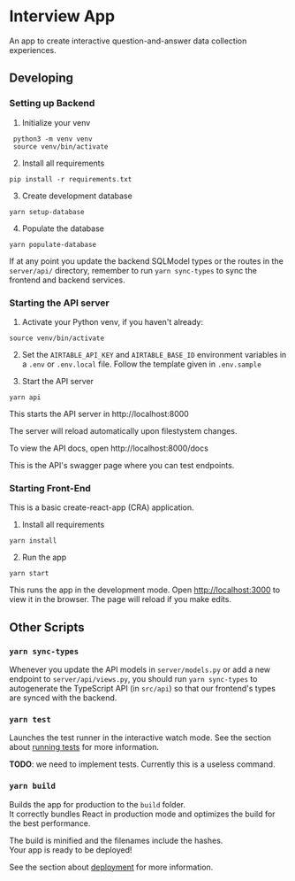 # Interview App

An app to create interactive question-and-answer data collection experiences.

## Developing

### Setting up Backend

1. Initialize your venv

```
 python3 -m venv venv
 source venv/bin/activate
```

2. Install all requirements

```
pip install -r requirements.txt
```

3. Create development database

```
yarn setup-database
```

4. Populate the database

```
yarn populate-database
```

If at any point you update the backend SQLModel types or the routes in the `server/api/` directory, remember to run `yarn sync-types` to sync the frontend and backend services.

### Starting the API server

1. Activate your Python venv, if you haven't already:

```
source venv/bin/activate
```

2. Set the `AIRTABLE_API_KEY` and `AIRTABLE_BASE_ID` environment variables in a `.env` or `.env.local` file. Follow the template given in `.env.sample`

3. Start the API server

```
yarn api
```

This starts the API server in http://localhost:8000

The server will reload automatically upon filestystem changes.

To view the API docs, open http://localhost:8000/docs

This is the API's swagger page where you can test endpoints.

### Starting Front-End

This is a basic create-react-app (CRA) application.

1. Install all requirements

```
yarn install
```

2. Run the app

```
yarn start
```

This runs the app in the development mode. Open [http://localhost:3000](http://localhost:3000) to view it in the browser. The page will reload if you make edits.

## Other Scripts

### `yarn sync-types`

Whenever you update the API models in `server/models.py` or add a new endpoint to `server/api/views.py`, you should run `yarn sync-types` to autogenerate the TypeScript API (in `src/api`) so that our frontend's types are synced with the backend.

### `yarn test`

Launches the test runner in the interactive watch mode. See the section about [running tests](https://facebook.github.io/create-react-app/docs/running-tests) for more information.

**TODO**: we need to implement tests. Currently this is a useless command.

### `yarn build`

Builds the app for production to the `build` folder.\
It correctly bundles React in production mode and optimizes the build for the best performance.

The build is minified and the filenames include the hashes.\
Your app is ready to be deployed!

See the section about [deployment](https://facebook.github.io/create-react-app/docs/deployment) for more information.
